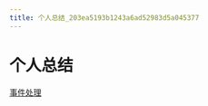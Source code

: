 ```yaml
---
title: 个人总结_203ea5193b1243a6ad52983d5a045377
---
```


# 个人总结

[事件处理](个人总结%20203ea5193b1243a6ad52983d5a045377/事件处理%20e76a0d1851e04363a0ac77a5460b0d9d.md)